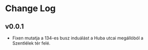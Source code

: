 # Change Log

## v0.0.1

- Fixen mutatja a 134-es busz induálást a Huba utcai megállóból a Szentlélek tér felé.